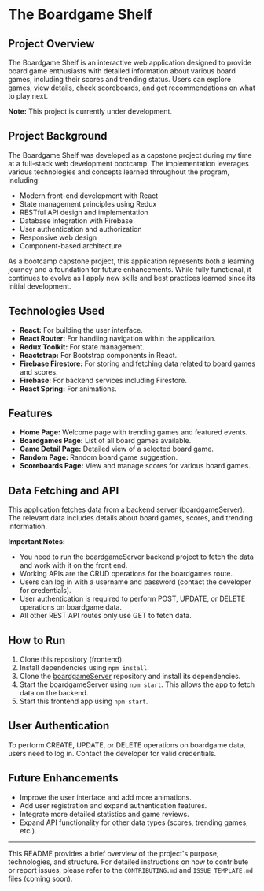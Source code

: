 # The Boardgame Shelf

## Project Overview

The Boardgame Shelf is an interactive web application designed to provide board game enthusiasts with detailed information about various board games, including their scores and trending status. Users can explore games, view details, check scoreboards, and get recommendations on what to play next.

**Note:** This project is currently under development.

## Project Background

The Boardgame Shelf was developed as a capstone project during my time at a full-stack web development bootcamp. The implementation leverages various technologies and concepts learned throughout the program, including:

- Modern front-end development with React
- State management principles using Redux
- RESTful API design and implementation
- Database integration with Firebase
- User authentication and authorization
- Responsive web design
- Component-based architecture

As a bootcamp capstone project, this application represents both a learning journey and a foundation for future enhancements. While fully functional, it continues to evolve as I apply new skills and best practices learned since its initial development.

## Technologies Used

- **React:** For building the user interface.
- **React Router:** For handling navigation within the application.
- **Redux Toolkit:** For state management.
- **Reactstrap:** For Bootstrap components in React.
- **Firebase Firestore:** For storing and fetching data related to board games and scores.
- **Firebase:** For backend services including Firestore.
- **React Spring:** For animations.

## Features

- **Home Page:** Welcome page with trending games and featured events.
- **Boardgames Page:** List of all board games available.
- **Game Detail Page:** Detailed view of a selected board game.
- **Random Page:** Random board game suggestion.
- **Scoreboards Page:** View and manage scores for various board games.

## Data Fetching and API

This application fetches data from a backend server (boardgameServer). The relevant data includes details about board games, scores, and trending information.

**Important Notes:**
- You need to run the boardgameServer backend project to fetch the data and work with it on the front end.
- Working APIs are the CRUD operations for the boardgames route.
- Users can log in with a username and password (contact the developer for credentials).
- User authentication is required to perform POST, UPDATE, or DELETE operations on boardgame data.
- All other REST API routes only use GET to fetch data.

## How to Run

1. Clone this repository (frontend).
2. Install dependencies using `npm install`.
3. Clone the [boardgameServer](https://github.com/esthermdev/boardgameServer) repository and install its dependencies.
4. Start the boardgameServer using `npm start`. This allows the app to fetch data on the backend.
5. Start this frontend app using `npm start`.

## User Authentication

To perform CREATE, UPDATE, or DELETE operations on boardgame data, users need to log in. Contact the developer for valid credentials.

## Future Enhancements

- Improve the user interface and add more animations.
- Add user registration and expand authentication features.
- Integrate more detailed statistics and game reviews.
- Expand API functionality for other data types (scores, trending games, etc.).

---

This README provides a brief overview of the project's purpose, technologies, and structure. For detailed instructions on how to contribute or report issues, please refer to the `CONTRIBUTING.md` and `ISSUE_TEMPLATE.md` files (coming soon).
